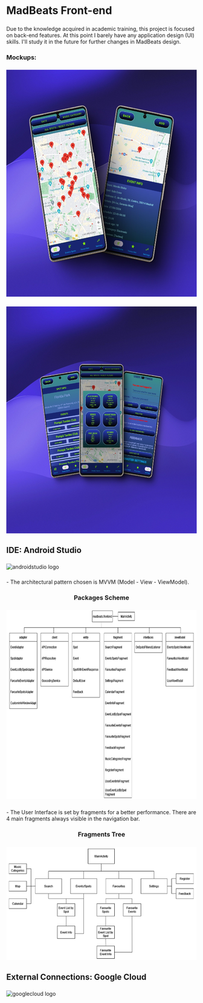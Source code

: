 <h1 align="left">MadBeats Front-end</h1>

###

<p align="left">Due to the knowledge acquired in academic training, this project is focused on back-end features. At this point I barely have any application design (UI) skills. I'll study it in the future for further changes in MadBeats design.</p>

###

<h3 align="left">Mockups:</h3>

###

<div align="center">
  <img height="600" src="https://github.com/dani-8a/MadBeatsFrontEnd/blob/master/shots_madbeats.webp"  />
</div>

###

<div align="center">
  <img height="600" src="https://github.com/dani-8a/MadBeatsFrontEnd/blob/master/sahots_madbeats2.webp"  />
</div>

###

<h2 align="left">IDE: Android Studio</h2>

###

<div align="left">
  <img src="https://cdn.jsdelivr.net/gh/devicons/devicon/icons/androidstudio/androidstudio-original.svg" height="40" alt="androidstudio logo"  />
</div>

###

<p align="left">- The architectural pattern chosen is MVVM (Model - View - ViewModel).</p>

###

<h3 align="center">Packages Scheme</h3>

###

<div align="center">
  <img height="500" src="https://github.com/dani-8a/MadBeatsFrontEnd/blob/master/AndroidStudioPackages.png"  />
</div>

###

<p align="left">- The User Interface is set by fragments for a better performance. There are 4 main fragments always visible in the navigation bar.</p>

###

<h3 align="center">Fragments Tree</h3>

###

<div align="center">
  <img height="300" src="https://github.com/dani-8a/MadBeatsFrontEnd/blob/master/FragmentsScheme.png"  />
</div>

###

<h2 align="left">External Connections: Google Cloud</h2>

###

<div align="left">
  <img src="https://cdn.jsdelivr.net/gh/devicons/devicon/icons/googlecloud/googlecloud-original.svg" height="40" alt="googlecloud logo"  />
</div>

###

<div align="left">
</div>

###
